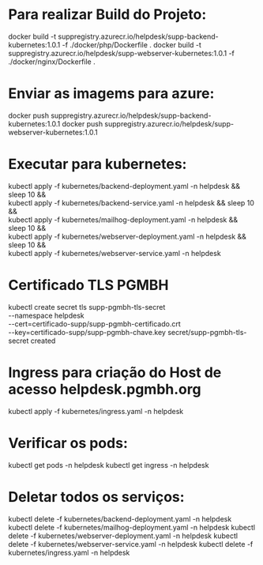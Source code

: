 
# Para realizar Build do Projeto:
docker build -t suppregistry.azurecr.io/helpdesk/supp-backend-kubernetes:1.0.1 -f ./docker/php/Dockerfile .
docker build -t suppregistry.azurecr.io/helpdesk/supp-webserver-kubernetes:1.0.1 -f ./docker/nginx/Dockerfile .

# Enviar as imagems para azure:
docker push suppregistry.azurecr.io/helpdesk/supp-backend-kubernetes:1.0.1
docker push suppregistry.azurecr.io/helpdesk/supp-webserver-kubernetes:1.0.1

# Executar para kubernetes:
kubectl apply -f kubernetes/backend-deployment.yaml -n helpdesk && sleep 10 && \
kubectl apply -f kubernetes/backend-service.yaml -n helpdesk && sleep 10 && \
kubectl apply -f kubernetes/mailhog-deployment.yaml -n helpdesk && sleep 10 && \
kubectl apply -f kubernetes/webserver-deployment.yaml -n helpdesk && sleep 10 && \
kubectl apply -f kubernetes/webserver-service.yaml -n helpdesk

# Certificado TLS PGMBH
kubectl create secret tls supp-pgmbh-tls-secret \
  --namespace helpdesk \
  --cert=certificado-supp/supp-pgmbh-certificado.crt \
  --key=certificado-supp/supp-pgmbh-chave.key
secret/supp-pgmbh-tls-secret created

# Ingress para criação do Host de acesso helpdesk.pgmbh.org
kubectl apply -f kubernetes/ingress.yaml -n helpdesk

# Verificar os pods:
kubectl get pods -n helpdesk
kubectl get ingress -n helpdesk


# Deletar todos os serviços: 
kubectl delete -f kubernetes/backend-deployment.yaml -n helpdesk
kubectl delete -f kubernetes/mailhog-deployment.yaml -n helpdesk
kubectl delete -f kubernetes/webserver-deployment.yaml -n helpdesk
kubectl delete -f kubernetes/webserver-service.yaml -n helpdesk
kubectl delete -f kubernetes/ingress.yaml -n helpdesk

